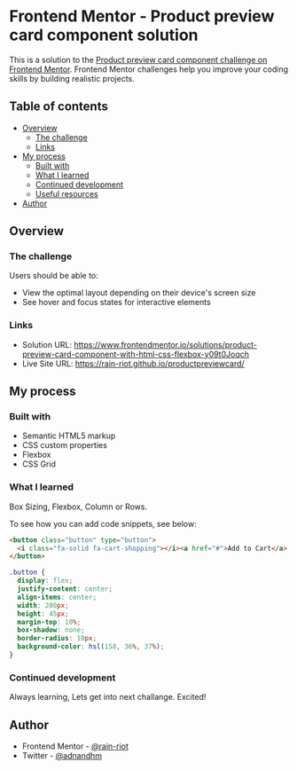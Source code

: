 # Frontend Mentor - Product preview card component solution

This is a solution to the [Product preview card component challenge on Frontend Mentor](https://www.frontendmentor.io/challenges/product-preview-card-component-GO7UmttRfa). Frontend Mentor challenges help you improve your coding skills by building realistic projects.

## Table of contents

- [Overview](#overview)
  - [The challenge](#the-challenge)
  - [Links](#links)
- [My process](#my-process)
  - [Built with](#built-with)
  - [What I learned](#what-i-learned)
  - [Continued development](#continued-development)
  - [Useful resources](#useful-resources)
- [Author](#author)

## Overview

### The challenge

Users should be able to:

- View the optimal layout depending on their device's screen size
- See hover and focus states for interactive elements

### Links

- Solution URL: https://www.frontendmentor.io/solutions/product-preview-card-component-with-html-css-flexbox-y09t0Joqch
- Live Site URL: https://rain-riot.github.io/productpreviewcard/

## My process

### Built with

- Semantic HTML5 markup
- CSS custom properties
- Flexbox
- CSS Grid

### What I learned

Box Sizing, Flexbox, Column or Rows.

To see how you can add code snippets, see below:

```html
<button class="button" type="button">
  <i class="fa-solid fa-cart-shopping"></i><a href="#">Add to Cart</a>
</button>
```

```css
.button {
  display: flex;
  justify-content: center;
  align-items: center;
  width: 200px;
  height: 45px;
  margin-top: 10%;
  box-shadow: none;
  border-radius: 10px;
  background-color: hsl(158, 36%, 37%);
}
```

### Continued development

Always learning, Lets get into next challange. Excited!

## Author

- Frontend Mentor - [@rain-riot](https://www.frontendmentor.io/profile/rain-riot)
- Twitter - [@adnandhm](https://www.twitter.com/adnandhm)
